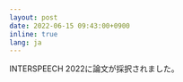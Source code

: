 ```yaml
---
layout: post
date: 2022-06-15 09:43:00+0900
inline: true
lang: ja
---
```


INTERSPEECH 2022に論文が採択されました。
